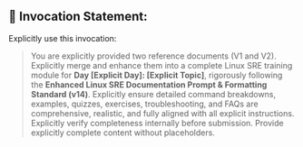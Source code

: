## 🚩 **Invocation Statement:**
Explicitly use this invocation:

> You are explicitly provided two reference documents (V1 and V2). Explicitly merge and enhance them into a complete Linux SRE training module for **Day [Explicit Day]: [Explicit Topic]**, rigorously following the **Enhanced Linux SRE Documentation Prompt & Formatting Standard (v14)**. Explicitly ensure detailed command breakdowns, examples, quizzes, exercises, troubleshooting, and FAQs are comprehensive, realistic, and fully aligned with all explicit instructions. Explicitly verify completeness internally before submission. Provide explicitly complete content without placeholders.
